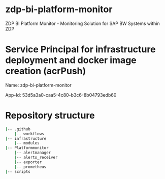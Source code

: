 # zdp-bi-platform-monitor
ZDP BI Platform Monitor - Monitoring Solution for SAP BW Systems within ZDP

# Service Principal for infrastructure deployment and docker image creation (acrPush)
Name: zdp-bi-platform-monitor

App-Id: 53d5a3a0-caa5-4c80-b3c6-8b04793edb60

# Repository structure
```bash
|-- .github
    |-- workflows
|-- infrastructure
    |-- modules
|-- Platformmonitor
    |-- alertmanager
    |-- alerts_receiver
    |-- exporter
    |-- prometheus
|-- scripts